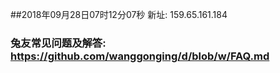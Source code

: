 ##2018年09月28日07时12分07秒 新址: 159.65.161.184
### 兔友常见问题及解答: https://github.com/wanggonging/d/blob/w/FAQ.md

